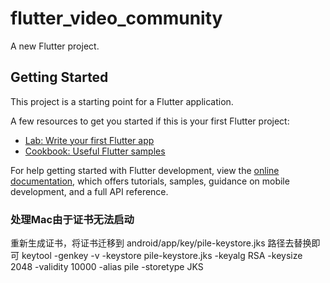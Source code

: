 # flutter_video_community

A new Flutter project.

## Getting Started

This project is a starting point for a Flutter application.

A few resources to get you started if this is your first Flutter project:

- [Lab: Write your first Flutter app](https://docs.flutter.dev/get-started/codelab)
- [Cookbook: Useful Flutter samples](https://docs.flutter.dev/cookbook)

For help getting started with Flutter development, view the
[online documentation](https://docs.flutter.dev/), which offers tutorials,
samples, guidance on mobile development, and a full API reference.


### 处理Mac由于证书无法启动
重新生成证书，将证书迁移到 android/app/key/pile-keystore.jks 路径去替换即可
keytool -genkey -v -keystore pile-keystore.jks -keyalg RSA -keysize 2048 -validity 10000 -alias pile -storetype JKS